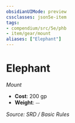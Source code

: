 ```yaml
---
obsidianUIMode: preview
cssclasses: json5e-item
tags:
- compendium/src/5e/phb
- item/gear/mount
aliases: ["Elephant"]
---
```

# Elephant
*Mount*  

- **Cost**: 200 gp
- **Weight**: ⏤

*Source: SRD / Basic Rules*